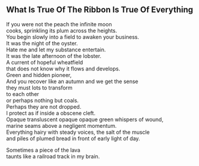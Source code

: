 What Is True Of The Ribbon Is True Of Everything
------------------------------------------------
If you were not the peach the infinite moon  
cooks, sprinkling its plum across the heights.  
You begin slowly into a field to awaken your business.  
It was the night of the oyster.  
Hate me and let my substance entertain.  
It was the late afternoon of the lobster.  
A current of hopeful wheatfield  
that does not know why it flows and develops.  
Green and hidden pioneer,  
And you recover like an autumn and we get the sense  
they must lots to transform  
to each other  
or perhaps nothing but coals.  
Perhaps they are not dropped.  
I protect as if inside a obscene cleft.  
Opaque transluscent opaque opaque green whispers of wound,  
marine seams above a negligent momentum.  
Everything hairy with steady voices, the salt of the muscle  
and piles of plumed bread in front of early light of day.  
  
Sometimes a piece of the lava  
taunts like a railroad track in my brain.  
